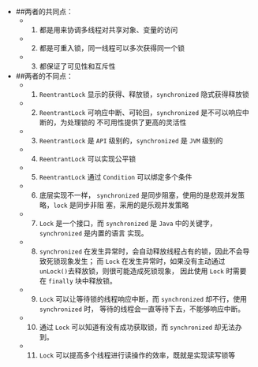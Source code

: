- ##两者的共同点：
    - 1. 都是用来协调多线程对共享对象、变量的访问
    - 2. 都是可重入锁，同一线程可以多次获得同一个锁
    - 3. 都保证了可见性和互斥性  
- ##两者的不同点：
    - 1. `ReentrantLock` 显示的获得、释放锁，`synchronized` 隐式获得释放锁
    - 2. `ReentrantLock` 可响应中断、可轮回，`synchronized` 是不可以响应中断的，为处理锁的
   不可用性提供了更高的灵活性  
    - 3. `ReentrantLock` 是 `API` 级别的，`synchronized` 是 `JVM` 级别的
    - 4. `ReentrantLock` 可以实现公平锁
    - 5. `ReentrantLock` 通过 `Condition` 可以绑定多个条件
    - 6. 底层实现不一样， `synchronized` 是同步阻塞，使用的是悲观并发策略，`lock` 是同步非阻
   塞，采用的是乐观并发策略
    - 7. `Lock` 是一个接口，而 `synchronized` 是 `Java` 中的关键字，`synchronized` 是内置的语言
   实现。
    - 8. `synchronized` 在发生异常时，会自动释放线程占有的锁，因此不会导致死锁现象发生；
   而 `Lock` 在发生异常时，如果没有主动通过 `unLock()`去释放锁，则很可能造成死锁现象，
   因此使用 `Lock` 时需要在 `finally` 块中释放锁。
    - 9. `Lock` 可以让等待锁的线程响应中断，而 `synchronized` 却不行，使用 `synchronized` 时，
   等待的线程会一直等待下去，不能够响应中断。
    -   10. 通过 `Lock` 可以知道有没有成功获取锁，而 `synchronized` 却无法办到。
    - 11. `Lock` 可以提高多个线程进行读操作的效率，既就是实现读写锁等
